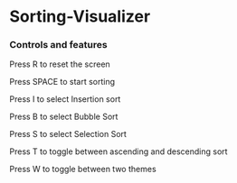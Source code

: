 # Sorting-Visualizer
### Controls and features
Press R to reset the screen

Press SPACE to start sorting

Press I to select Insertion sort

Press B to select Bubble Sort

Press S to select Selection Sort

Press T to toggle between ascending and descending sort

Press W to toggle between two themes
